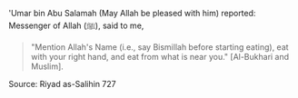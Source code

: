 'Umar bin Abu Salamah (May Allah be pleased with him) reported:
Messenger of Allah (ﷺ), said to me, 

>"Mention Allah's Name (i.e., say Bismillah before starting eating), eat with your right hand, and eat from what is near you." [Al-Bukhari and Muslim].

Source: Riyad as-Salihin 727

